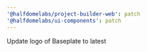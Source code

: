 ```yaml
---
'@halfdomelabs/project-builder-web': patch
'@halfdomelabs/ui-components': patch
---
```


Update logo of Baseplate to latest
